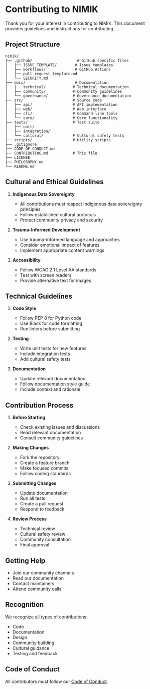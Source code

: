 # Contributing to NIMIK

Thank you for your interest in contributing to NIMIK. This document provides guidelines and instructions for contributing.

## Project Structure

```
nimik/
├── .github/                    # GitHub specific files
│   ├── ISSUE_TEMPLATE/        # Issue templates
│   ├── workflows/             # GitHub Actions
│   ├── pull_request_template.md
│   └── SECURITY.md
├── docs/                      # Documentation
│   ├── technical/            # Technical documentation
│   ├── community/            # Community guidelines
│   └── governance/           # Governance documentation
├── src/                      # Source code
│   ├── api/                  # API implementation
│   ├── web/                  # Web interface
│   ├── cli/                  # Command-line tools
│   └── core/                 # Core functionality
├── tests/                    # Test suite
│   ├── unit/
│   ├── integration/
│   └── cultural/             # Cultural safety tests
├── scripts/                  # Utility scripts
├── .gitignore
├── CODE_OF_CONDUCT.md
├── CONTRIBUTING.md           # This file
├── LICENSE
├── PHILOSOPHY.md
└── README.md
```

## Cultural and Ethical Guidelines

1. **Indigenous Data Sovereignty**
   - All contributions must respect Indigenous data sovereignty principles
   - Follow established cultural protocols
   - Protect community privacy and security

2. **Trauma-Informed Development**
   - Use trauma-informed language and approaches
   - Consider emotional impact of features
   - Implement appropriate content warnings

3. **Accessibility**
   - Follow WCAG 2.1 Level AA standards
   - Test with screen readers
   - Provide alternative text for images

## Technical Guidelines

1. **Code Style**
   - Follow PEP 8 for Python code
   - Use Black for code formatting
   - Run linters before submitting

2. **Testing**
   - Write unit tests for new features
   - Include integration tests
   - Add cultural safety tests

3. **Documentation**
   - Update relevant documentation
   - Follow documentation style guide
   - Include context and rationale

## Contribution Process

1. **Before Starting**
   - Check existing issues and discussions
   - Read relevant documentation
   - Consult community guidelines

2. **Making Changes**
   - Fork the repository
   - Create a feature branch
   - Make focused commits
   - Follow coding standards

3. **Submitting Changes**
   - Update documentation
   - Run all tests
   - Create a pull request
   - Respond to feedback

4. **Review Process**
   - Technical review
   - Cultural safety review
   - Community consultation
   - Final approval

## Getting Help

- Join our community channels
- Read our documentation
- Contact maintainers
- Attend community calls

## Recognition

We recognize all types of contributions:
- Code
- Documentation
- Design
- Community building
- Cultural guidance
- Testing and feedback

## Code of Conduct

All contributors must follow our [Code of Conduct](CODE_OF_CONDUCT.md).
